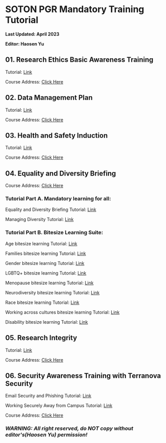 # SOTON PGR Mandatory Training Tutorial

**Last Updated: April 2023**

**Editor: Haosen Yu**



## 01. Research Ethics Basic Awareness Training

Tutorial: [Link](./Research_Ethics_Basic_Awareness_Training/Research_Ethics_Basic_Awareness_Training.md)

Course Address: [Click Here](https://blackboard.soton.ac.uk/webapps/blackboard/content/listContent.jsp?course_id=_189817_1&content_id=_4331886_1&mode=reset)



## 02. Data Management Plan

Tutorial: [Link](./Data_Management_Plan/Data_Management_Plan.md)

Course Address: [Click Here](https://blackboard.soton.ac.uk/webapps/blackboard/execute/announcement?method=search&context=course_entry&course_id=_189880_1&handle=announcements_entry&mode=view)



## 03. Health and Safety Induction

Tutorial: [Link](./Health_and_Safety_Induction/Health_and_Safety_Induction.pdf)

Course Address: [Click Here](https://blackboard.soton.ac.uk/webapps/login/?new_loc=/webapps/blackboard/content/listContentEditable.jsp?content_id%3D_4180288_1%26course_id%3D_188839_1)



## 04. Equality and Diversity Briefing

Course Address: [Click Here](https://blackboard.soton.ac.uk/webapps/login/?new_loc=/webapps/blackboard/content/listContent.jsp?course_id%3D_131573_1%26content_id%3D_1520408_1)

### Tutorial Part A. Mandatory learning for all: 

Equality and Diversity Briefing Tutorial: [Link](./Equality_and_Diversity_Briefing/Equality_and_Diversity_Briefing/Equality_and_Diversity_Briefing.md)

Managing Diversity Tutorial: [Link](./Equality_and_Diversity_Briefing/Managing_Diversity/Managing_Diversity.md)

### Tutorial Part B. Bitesize Learning Suite: 

Age bitesize learning Tutorial: [Link](./Equality_and_Diversity_Briefing/Age_bitesize_learning/Age_bitesize_learning.md)

Families bitesize learning Tutorial: [Link](./Equality_and_Diversity_Briefing/Families_bitesize_learning/Families_bitesize_learning.md)

Gender bitesize learning Tutorial: [Link](./Equality_and_Diversity_Briefing/Gender_bitesize_learning/Gender_bitesize_learning.md)

LGBTQ+ bitesize learning Tutorial: [Link](./Equality_and_Diversity_Briefing/LGBTQ+_bitesize_learning/LGBTQ+_bitesize_learning.md)

Menopause bitesize learning Tutorial: [Link](./Equality_and_Diversity_Briefing/Menopause_bitesize_learning/Menopause_bitesize_learning.md)

Neurodiversity bitesize learning Tutorial: [Link](./Equality_and_Diversity_Briefing/Neurodiversity_bitesize_learning/Neurodiversity_bitesize_learning.md)

Race bitesize learning Tutorial: [Link](./Equality_and_Diversity_Briefing/Race_bitesize_learning/Race_bitesize_learning.md)

Working across cultures bitesize learning Tutorial: [Link](./Equality_and_Diversity_Briefing/Working_across_cultures_bitesize_learning/Working_across_cultures_bitesize_learning.md)

Disability bitesize learning Tutorial: [Link](./Equality_and_Diversity_Briefing/Disability_bitesize_learning/Disability_bitesize_learning.md)



## 05. Research Integrity

Tutorial: [Link](./Research_Integrity//Research_Integrity.md)

Course Address: [Click Here](https://sotonac.sharepoint.com/teams/PGRDevelopmentHub/SitePages/Research-Integrity-online-learning-module.aspx)



## 06. Security Awareness Training with Terranova Security

Email Security and Phishing Tutorial: [Link](./Security_Awareness_Training_with_Terranova_Security/Email_Security_and_Phishing/Email_Security_and_Phishing.md)

Working Securely Away from Campus Tutorial: [Link](./Security_Awareness_Training_with_Terranova_Security/Working_Securely_Away_from_Campus/Working_Securely_Away_from_Campus.md)

Course Address: [Click Here](https://sotonac.sharepoint.com/teams/CyberSecurity/SitePages/Information-Security-Training.aspx)



### ***WARNING: All right reserved, do NOT copy without editor's(Haosen Yu) permission!***